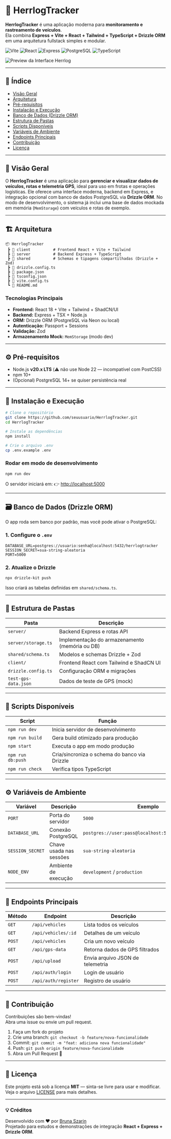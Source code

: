 # 🚚 HerrlogTracker

**HerrlogTracker** é uma aplicação moderna para **monitoramento e rastreamento de veículos**.  
Ela combina **Express + Vite + React + Tailwind + TypeScript + Drizzle ORM** em uma arquitetura fullstack simples e modular.

![Vite](https://img.shields.io/badge/Vite-5A29E4?logo=vite&logoColor=white)
![React](https://img.shields.io/badge/React-149ECA?logo=react&logoColor=white)
![Express](https://img.shields.io/badge/Express-000000?logo=express&logoColor=white)
![PostgreSQL](https://img.shields.io/badge/PostgreSQL-336791?logo=postgresql&logoColor=white)
![TypeScript](https://img.shields.io/badge/TypeScript-3178C6?logo=typescript&logoColor=white)




![Preview da Interface Herrlog](https://github.com/brunaszarin/herrlog-tracking-app/raw/main/previewinterface.gif)




---

## 🧭 Índice
- [Visão Geral](#-visão-geral)
- [Arquitetura](#-arquitetura)
- [Pré-requisitos](#-pré-requisitos)
- [Instalação e Execução](#-instalação-e-execução)
- [Banco de Dados (Drizzle ORM)](#-banco-de-dados-drizzle-orm)
- [Estrutura de Pastas](#-estrutura-de-pastas)
- [Scripts Disponíveis](#-scripts-disponíveis)
- [Variáveis de Ambiente](#-variáveis-de-ambiente)
- [Endpoints Principais](#-endpoints-principais)
- [Contribuição](#-contribuição)
- [Licença](#-licença)

---

## 🚀 Visão Geral

O **HerrlogTracker** é uma aplicação para **gerenciar e visualizar dados de veículos, rotas e telemetria GPS**, ideal para uso em frotas e operações logísticas. Ele oferece uma interface moderna, backend em Express, e integração opcional com banco de dados PostgreSQL via **Drizzle ORM**. No modo de desenvolvimento, o sistema já inclui uma base de dados mockada em memória (`MemStorage`) com veículos e rotas de exemplo.

---

## 🏗️ Arquitetura

```
📦 HerrlogTracker
 ┣ 📂 client          # Frontend React + Vite + Tailwind
 ┣ 📂 server          # Backend Express + TypeScript
 ┣ 📂 shared          # Schemas e tipagens compartilhadas (Drizzle + Zod)
 ┣ 📄 drizzle.config.ts
 ┣ 📄 package.json
 ┣ 📄 tsconfig.json
 ┣ 📄 vite.config.ts
 ┗ 📄 README.md
```

### Tecnologias Principais
- **Frontend:** React 18 + Vite + Tailwind + ShadCN/UI  
- **Backend:** Express + TSX + Node.js  
- **ORM:** Drizzle ORM (PostgreSQL via Neon ou local)  
- **Autenticação:** Passport + Sessions  
- **Validação:** Zod  
- **Armazenamento Mock:** `MemStorage` (modo dev)

---

## ⚙️ Pré-requisitos

- Node.js **v20.x LTS** (⚠️ não use Node 22 — incompatível com PostCSS)
- npm 10+
- (Opcional) PostgreSQL 14+ se quiser persistência real

---

## 🧩 Instalação e Execução

```bash
# Clone o repositório
git clone https://github.com/seuusuario/HerrlogTracker.git
cd HerrlogTracker

# Instale as dependências
npm install

# Crie o arquivo .env
cp .env.example .env
```

### Rodar em modo de desenvolvimento
```bash
npm run dev
```

O servidor iniciará em:
👉 [http://localhost:5000](http://localhost:5000)

---

## 🗃️ Banco de Dados (Drizzle ORM)

O app roda sem banco por padrão, mas você pode ativar o PostgreSQL:

### 1. Configure o `.env`
```env
DATABASE_URL=postgres://usuario:senha@localhost:5432/herrlogtracker
SESSION_SECRET=sua-string-aleatoria
PORT=5000
```

### 2. Atualize o Drizzle
```bash
npx drizzle-kit push
```

Isso criará as tabelas definidas em `shared/schema.ts`.

---

## 🧱 Estrutura de Pastas

| Pasta | Descrição |
|-------|------------|
| `server/` | Backend Express e rotas API |
| `server/storage.ts` | Implementação do armazenamento (memória ou DB) |
| `shared/schema.ts` | Modelos e schemas Drizzle + Zod |
| `client/` | Frontend React com Tailwind e ShadCN UI |
| `drizzle.config.ts` | Configuração ORM e migrações |
| `test-gps-data.json` | Dados de teste de GPS (mock) |

---

## 📜 Scripts Disponíveis

| Script | Função |
|--------|--------|
| `npm run dev` | Inicia servidor de desenvolvimento |
| `npm run build` | Gera build otimizado para produção |
| `npm start` | Executa o app em modo produção |
| `npm run db:push` | Cria/sincroniza o schema do banco via Drizzle |
| `npm run check` | Verifica tipos TypeScript |

---

## ⚙️ Variáveis de Ambiente

| Variável | Descrição | Exemplo |
|-----------|------------|----------|
| `PORT` | Porta do servidor | `5000` |
| `DATABASE_URL` | Conexão PostgreSQL | `postgres://user:pass@localhost:5432/herrlogtracker` |
| `SESSION_SECRET` | Chave usada nas sessões | `sua-string-aleatoria` |
| `NODE_ENV` | Ambiente de execução | `development` / `production` |

---

## 🔗 Endpoints Principais

| Método | Endpoint | Descrição |
|--------|-----------|-----------|
| `GET` | `/api/vehicles` | Lista todos os veículos |
| `GET` | `/api/vehicles/:id` | Detalhes de um veículo |
| `POST` | `/api/vehicles` | Cria um novo veículo |
| `GET` | `/api/gps-data` | Retorna dados de GPS filtrados |
| `POST` | `/api/upload` | Envia arquivo JSON de telemetria |
| `POST` | `/api/auth/login` | Login de usuário |
| `POST` | `/api/auth/register` | Registro de usuário |

---

## 🤝 Contribuição

Contribuições são bem-vindas!  
Abra uma issue ou envie um pull request.

1. Faça um fork do projeto  
2. Crie uma branch: `git checkout -b feature/nova-funcionalidade`  
3. Commit: `git commit -m "feat: adiciona nova funcionalidade"`  
4. Push: `git push origin feature/nova-funcionalidade`  
5. Abra um Pull Request 🚀

---

## 📄 Licença

Este projeto está sob a licença **MIT** — sinta-se livre para usar e modificar.  
Veja o arquivo [LICENSE](LICENSE) para mais detalhes.

---

### 💡 Créditos
Desenvolvido com ❤️ por [Bruna Szarin](https://github.com/brunaszarin)  
Projetado para estudos e demonstrações de integração **React + Express + Drizzle ORM**.
